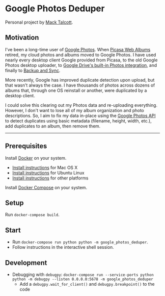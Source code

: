 # Google Photos Deduper

Personal project by [Mack Talcott](https://github.com/mtalcott).

## Motivation

I've been a long-time user of [Google Photos](http://photos.google.com). When [Picasa Web Albums](https://picasa.google.com) retired, my cloud photos and albums moved to Google Photos. I have used nearly every desktop client Google provided from Picasa, to the old Google Photos desktop uploader, to [Google Drive's built-in Photos integration](https://www.blog.google/products/photos/simplifying-google-photos-and-google-drive/), and finally to [Backup and Sync](https://www.google.com/drive/download/backup-and-sync/).

More recently, Google has improved duplicate detection upon upload, but that wasn't always the case. I have thousands of photos across dozens of albums that, through one OS reinstall or another, were duplicated by a desktop client.

I could solve this clearing out my Photos data and re-uploading everything. However, I don't want to lose all of my album organization and photo descriptions. So, I aim to fix my data in-place using the [Google Photos API](https://developers.google.com/photos) to detect duplicates using basic metadata (filename, height, width, etc.), add duplicates to an album, then remove them.

---

## Prerequisites

Install [Docker](https://www.docker.com/) on your system.

* [Install instructions](https://docs.docker.com/installation/mac/) for Mac OS X
* [Install instructions](https://docs.docker.com/installation/ubuntulinux/) for Ubuntu Linux
* [Install instructions](https://docs.docker.com/installation/) for other platforms

Install [Docker Compose](http://docs.docker.com/compose/) on your system.

## Setup

Run `docker-compose build`.

## Start

- Run `docker-compose run python python -m google_photos_deduper`.
- Follow instructions in the interactive shell session.

## Development

-  Debugging with `debugpy`: `docker-compose run --service-ports python python -m debugpy --listen 0.0.0.0:5678 -m google_photos_deduper`
    - Add a `debugpy.wait_for_client()` and `debugpy.breakpoint()` to the code